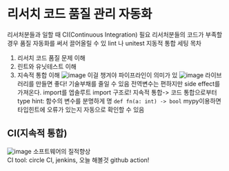 # 리서치 코드 품질 관리 자동화
리서처분들과 일할 때 CI(Continuous Integration) 필요
리서처분들의 코드가 부족할 경우
품질 자동화를 써서 끌어올릴 수 있
lint 나 unitest 지동적 통합 세팅
목차
1. 리서치 코드 품질 문제 이해
2. 린트와 유닛테스트 이해
3. 지속적 통합 이해
   ![image](https://github.com/barabonda/MLOps-Study/assets/108683454/daff1a26-b0fa-4aa5-b9b9-f0d6a9ee33c8)
이걸 챙겨야 파이프라인이 의미가 있
![image](https://github.com/barabonda/MLOps-Study/assets/108683454/1de785a8-bb13-4d90-8d5f-4211c80e0c06)
라이브러리를 만들면 좋다! 기술부채를 줄일 수 있음
전역변수는 편하지만 side effect를 가져온다.
import를 엡솔루트 import 구조로!
지속적 통합-> 코드 통합으로부터
type hint: 함수의 변수를 분명하게 명
`def fn(a: int) -> bool`
mypy이용하면 타입힌트에 오류가 있는지 자동으로 확인할 수 있음

## CI(지속적 통합)
 ![image](https://github.com/barabonda/MLOps-Study/assets/108683454/d4d6b965-49d5-4944-b155-c7c92fc27ebd)
 소프트웨어의 질적향상  
 CI tool: circle CI, jenkins, 오늘 해볼것 github action!
 
